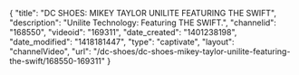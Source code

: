 {
    "title": "DC SHOES: MIKEY TAYLOR UNILITE FEATURING THE SWIFT",
    "description": "Unilite Technology: Featuring THE SWIFT.",
    "channelid": "168550",
    "videoid": "169311",
    "date_created": "1401238198",
    "date_modified": "1418181447",
    "type": "captivate",
    "layout": "channelVideo",
    "url": "\/dc-shoes\/dc-shoes-mikey-taylor-unilite-featuring-the-swift\/168550-169311"
}